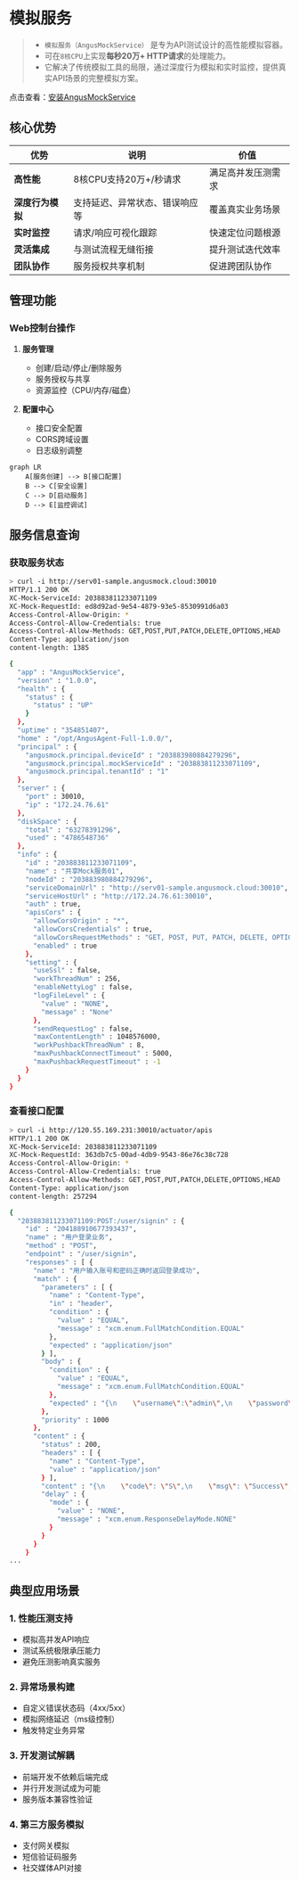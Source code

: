 # 模拟服务

> - `模拟服务（AngusMockService）` 是专为API测试设计的高性能模拟容器。  
> - 可在`8核CPU`上实现**每秒20万+ HTTP请求**的处理能力。  
> - 它解决了传统模拟工具的局限，通过深度行为模拟和实时监控，提供真实API场景的完整模拟方案。

点击查看：[安装AngusMockService](../installation/AngusMockService.md)

## 核心优势

| 优势 | 说明 | 价值 |  
|------|------|------|  
| **高性能** | 8核CPU支持20万+/秒请求 | 满足高并发压测需求 |  
| **深度行为模拟** | 支持延迟、异常状态、错误响应等 | 覆盖真实业务场景 |  
| **实时监控** | 请求/响应可视化跟踪 | 快速定位问题根源 |  
| **灵活集成** | 与测试流程无缝衔接 | 提升测试迭代效率 |  
| **团队协作** | 服务授权共享机制 | 促进跨团队协作 |  

## 管理功能

### Web控制台操作
1. **服务管理**
    - 创建/启动/停止/删除服务
    - 服务授权与共享
    - 资源监控（CPU/内存/磁盘）

2. **配置中心**
    - 接口安全配置
    - CORS跨域设置
    - 日志级别调整

```mermaid  
graph LR  
    A[服务创建] --> B[接口配置]  
    B --> C[安全设置]  
    C --> D[启动服务]  
    D --> E[监控调试]  
```

## 服务信息查询

### 获取服务状态

```bash
> curl -i http://serv01-sample.angusmock.cloud:30010
HTTP/1.1 200 OK
XC-Mock-ServiceId: 203883811233071109
XC-Mock-RequestId: ed8d92ad-9e54-4879-93e5-8530991d6a03
Access-Control-Allow-Origin: *
Access-Control-Allow-Credentials: true
Access-Control-Allow-Methods: GET,POST,PUT,PATCH,DELETE,OPTIONS,HEAD
Content-Type: application/json
content-length: 1385

{
  "app" : "AngusMockService",
  "version" : "1.0.0",
  "health" : {
    "status" : {
      "status" : "UP"
    }
  },
  "uptime" : "354851407",
  "home" : "/opt/AngusAgent-Full-1.0.0/",
  "principal" : {
    "angusmock.principal.deviceId" : "203883980884279296",
    "angusmock.principal.mockServiceId" : "203883811233071109",
    "angusmock.principal.tenantId" : "1"
  },
  "server" : {
    "port" : 30010,
    "ip" : "172.24.76.61"
  },
  "diskSpace" : {
    "total" : "63278391296",
    "used" : "4786548736"
  },
  "info" : {
    "id" : "203883811233071109",
    "name" : "共享Mock服务01",
    "nodeId" : "203883980884279296",
    "serviceDomainUrl" : "http://serv01-sample.angusmock.cloud:30010",
    "serviceHostUrl" : "http://172.24.76.61:30010",
    "auth" : true,
    "apisCors" : {
      "allowCorsOrigin" : "*",
      "allowCorsCredentials" : true,
      "allowCorsRequestMethods" : "GET, POST, PUT, PATCH, DELETE, OPTIONS, HEAD",
      "enabled" : true
    },
    "setting" : {
      "useSsl" : false,
      "workThreadNum" : 256,
      "enableNettyLog" : false,
      "logFileLevel" : {
        "value" : "NONE",
        "message" : "None"
      },
      "sendRequestLog" : false,
      "maxContentLength" : 1048576000,
      "workPushbackThreadNum" : 8,
      "maxPushbackConnectTimeout" : 5000,
      "maxPushbackRequestTimeout" : -1
    }
  }
}
```

### 查看接口配置

```bash
> curl -i http://120.55.169.231:30010/actuator/apis
HTTP/1.1 200 OK
XC-Mock-ServiceId: 203883811233071109
XC-Mock-RequestId: 363db7c5-00ad-4db9-9543-86e76c38c728
Access-Control-Allow-Origin: *
Access-Control-Allow-Credentials: true
Access-Control-Allow-Methods: GET,POST,PUT,PATCH,DELETE,OPTIONS,HEAD
Content-Type: application/json
content-length: 257294

{
  "203883811233071109:POST:/user/signin" : {
    "id" : "204188910677393437",
    "name" : "用户登录业务",
    "method" : "POST",
    "endpoint" : "/user/signin",
    "responses" : [ {
      "name" : "用户输入账号和密码正确时返回登录成功",
      "match" : {
        "parameters" : [ {
          "name" : "Content-Type",
          "in" : "header",
          "condition" : {
            "value" : "EQUAL",
            "message" : "xcm.enum.FullMatchCondition.EQUAL"
          },
          "expected" : "application/json"
        } ],
        "body" : {
          "condition" : {
            "value" : "EQUAL",
            "message" : "xcm.enum.FullMatchCondition.EQUAL"
          },
          "expected" : "{\n    \"username\":\"admin\",\n    \"password\":\"admin\"\n}"
        },
        "priority" : 1000
      },
      "content" : {
        "status" : 200,
        "headers" : [ {
          "name" : "Content-Type",
          "value" : "application/json"
        } ],
        "content" : "{\n    \"code\": \"S\",\n    \"msg\": \"Success\",\n    \"data\": {\n         \"access_token\": \"181622ea2a1f4934ad6bec0308390da9\",\n         \"expires_in\": \"3599\",\n         \"token_type\": \"bearer\"\n    }\n}",
        "delay" : {
          "mode" : {
            "value" : "NONE",
            "message" : "xcm.enum.ResponseDelayMode.NONE"
          }
        }
      }
    }
...
```


## 典型应用场景

### 1. 性能压测支持
- 模拟高并发API响应  
- 测试系统极限承压能力  
- 避免压测影响真实服务

### 2. 异常场景构建
- 自定义错误状态码（4xx/5xx）  
- 模拟网络延迟（ms级控制）  
- 触发特定业务异常

### 3. 开发测试解耦
- 前端开发不依赖后端完成  
- 并行开发测试成为可能  
- 服务版本兼容性验证

### 4. 第三方服务模拟
- 支付网关模拟  
- 短信验证码服务  
- 社交媒体API对接
